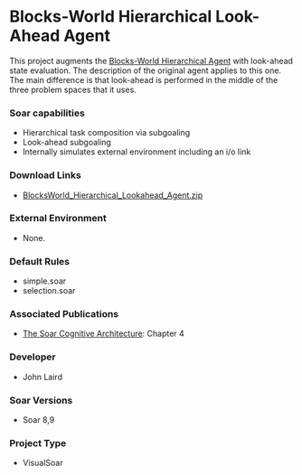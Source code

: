 # Blocks-World Hierarchical Look-Ahead Agent #
This project augments the [Blocks-World Hierarchical Agent](Agent_BW_Hierarchical.md) with look-ahead state evaluation.  The description of the original agent applies to this one.  The main difference is that look-ahead is performed in the middle of the three problem spaces that it uses.

### Soar capabilities ###
  * Hierarchical task composition via subgoaling
  * Look-ahead subgoaling
  * Internally simulates external environment including an i/o link

### Download Links ###
  * [BlocksWorld\_Hierarchical\_Lookahead\_Agent.zip](http://web.eecs.umich.edu/~soar/downloads/Agents/BlocksWorld_Hierarchical_Lookahead_Agent.zip)

### External Environment ###
  * None.

### Default Rules ###
  * simple.soar
  * selection.soar

### Associated Publications ###
  * [The Soar Cognitive Architecture](http://mitpress.mit.edu/catalog/item/default.asp?ttype=2&tid=12784): Chapter 4

### Developer ###
  * John Laird

### Soar Versions ###
  * Soar 8,9

### Project Type ###
  * VisualSoar